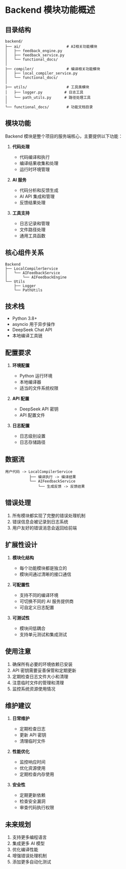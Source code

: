 # Backend 模块功能概述

## 目录结构
```
backend/
├── ai/                     # AI相关功能模块
│   ├── feedback_engine.py
│   ├── feedback_service.py
│   └── functional_docs/
│
├── compiler/               # 编译相关功能模块
│   ├── local_compiler_service.py
│   └── functional_docs/
│
├── utils/                  # 工具类模块
│   ├── logger.py          # 日志工具
│   └── path_utils.py      # 路径处理工具
│
└── functional_docs/        # 功能文档目录
```

## 模块功能
Backend 模块是整个项目的服务端核心，主要提供以下功能：

1. **代码处理**
   - 代码编译和执行
   - 编译结果收集和处理
   - 运行时环境管理

2. **AI 服务**
   - 代码分析和反馈生成
   - AI API 集成和管理
   - 反馈结果处理

3. **工具支持**
   - 日志记录和管理
   - 文件路径处理
   - 通用工具函数

## 核心组件关系
```
Backend
├── LocalCompilerService
│   └── AIFeedbackService
│       └── AIFeedbackEngine
└── Utils
    ├── Logger
    └── PathUtils
```

## 技术栈
- Python 3.8+
- asyncio 用于异步操作
- DeepSeek Chat API
- 本地编译工具链

## 配置要求
1. **环境配置**
   - Python 运行环境
   - 本地编译器
   - 适当的文件系统权限

2. **API 配置**
   - DeepSeek API 密钥
   - API 配置文件

3. **日志配置**
   - 日志级别设置
   - 日志存储路径

## 数据流
```
用户代码 -> LocalCompilerService
           ├── 编译执行 -> 编译结果
           └── AIFeedbackService
               └── 生成反馈 -> 反馈结果
```

## 错误处理
1. 所有模块都实现了完整的错误处理机制
2. 错误信息会被记录到日志系统
3. 用户友好的错误消息会返回给前端

## 扩展性设计
1. **模块化结构**
   - 每个功能模块都是独立的
   - 模块间通过清晰的接口通信

2. **可配置性**
   - 支持不同的编译环境
   - 可切换不同的 AI 服务提供商
   - 可自定义日志配置

3. **可测试性**
   - 模块间低耦合
   - 支持单元测试和集成测试

## 使用注意
1. 确保所有必要的环境依赖已安装
2. API 密钥需要妥善保管和定期更新
3. 定期检查日志文件大小和清理
4. 注意临时文件的管理和清理
5. 监控系统资源使用情况

## 维护建议
1. **日常维护**
   - 定期检查日志
   - 更新 API 密钥
   - 清理临时文件

2. **性能优化**
   - 监控响应时间
   - 优化资源使用
   - 定期检查内存使用

3. **安全性**
   - 定期更新依赖
   - 检查安全漏洞
   - 审查代码执行权限

## 未来规划
1. 支持更多编程语言
2. 集成更多 AI 模型
3. 优化编译性能
4. 增强错误处理机制
5. 添加更多自动化测试